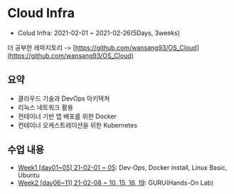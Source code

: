 # Cloud Infra

- Colud Infra: 2021-02-01 ~ 2021-02-26(5Days, 3weeks)

더 공부한 레파지토리 -> [https://github.com/wansang93/OS_Cloud](https://github.com/wansang93/OS_Cloud)

## 요약

- 클라우드 기술과 DevOps 아키텍쳐
- 리눅스 네트워크 활용
- 컨테이너 기반 앱 배포를 위한 Docker
- 컨테이너 오케스트레이션을 위한 Kubernetes

## 수업 내용

- [Week1 [day01~05] 21-02-01 ~ 05](./summary/210201.md): Dev-Ops, Docker install, Linux Basic, Ubuntu
- [Week2 [day06~11] 21-02-08 ~ 10, 15, 16, 19](./summary/210208.md): GURU(Hands-On Lab)
